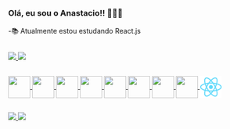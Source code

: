 ##

### Olá, eu sou o Anastacio!! 👋👨‍💻

-📚 Atualmente estou estudando React.js
##

<div>
  <a href="https://github.com/anastaciom">
  <img height="150em" src="https://github-readme-stats.vercel.app/api?username=anastaciom&show_icons=true&theme=tokyonight&include_all_commits=true&count_private=true"/>
  <img height="150em" src="https://github-readme-stats.vercel.app/api/top-langs/?username=anastaciom&layout=compact&langs_count=7&theme=tokyonight"/>
</div>
  
##

<div style="display: inline_block">
    <img align="center"  height="45" width="45" src="https://img.icons8.com/color/48/000000/git.png"/>
    <img align="center"  height="45" width="45" src="https://img.icons8.com/color/48/000000/html-5--v1.png"/>
    <img align="center"  height="45" width="45" src="https://img.icons8.com/color/48/000000/css3.png"/>
    <img align="center"  height="45" width="45" src="https://img.icons8.com/color/48/000000/bootstrap.png"/>
    <img align="center"  height="45" width="45" src="https://img.icons8.com/color/48/000000/javascript--v1.png"/>
    <img align="center"  height="45" width="45" src="https://img.icons8.com/color/48/000000/google-firebase-console.png"/>
    <img align="center"  height="45" width="45" src="https://img.icons8.com/color/48/000000/nodejs.png"/>
   <img align="center"  height="45" width="45" src="https://img.icons8.com/color/48/000000/mongodb.png"/>
  <img align="center" alt="reactjs" height="45" width="45" src="https://raw.githubusercontent.com/devicons/devicon/master/icons/react/react-original.svg">
</div>
  
  ##
  
<div> 
  <a href="https://instagram.com/_menezess11" target="_blank">
    <img src="https://img.shields.io/badge/-Instagram-%23E4405F?style=for-the-badge&logo=instagram&logoColor=white" target="_blank">
  </a> 
   <a href="https://www.linkedin.com/in/anastacio-menezes-teixeira/" target="_blank">
     <img src="https://img.shields.io/badge/-LinkedIn-%230077B5?style=for-the-badge&logo=linkedin&logoColor=white" target="_blank">
  </a> 
</div>
  
##  
